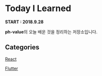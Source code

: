 # Today I Learned
**START : 2018.9.28**

**ph-value**의 오늘 배운 것을 정리하는 저장소입니다.



## Categories

[React](./Documents/React/README.md)

[Flutter](./Documents/dart-for-flutter/dart-expression.md)

